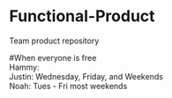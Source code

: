 # Functional-Product
Team product repository

#When everyone is free
<br> Hammy: 
<br> Justin: Wednesday, Friday, and Weekends
<br> Noah: Tues - Fri most weekends

